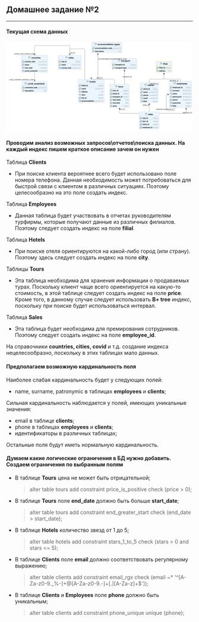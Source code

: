 ## Домашнее задание №2

----------------------

#### Текущая схема данных
![Текущая схема](img/schema_3.JPG)

#### Проводим анализ возможных запросов\отчетов\поиска данных. На каждый индекс пишем краткое описание зачем он нужен
Таблица **Clients**
- При поиске клиента вероятнее всего будет использовано поле номера телефона. 
Данная необходимость может потребоваться для быстрой связи с клиентом в различных
ситуациях. Поэтому целесообразно на это поле создать индекс.

Таблица **Employees**
- Данная таблица будет участвовать в отчетах руководителям турфирмы, которые 
получают данные из различных филиалов. Поэтому следует создать индекс на поле **filial**.

Таблица **Hotels**
- При поиске отеля ориентируются на какой-либо город (или страну). Поэтому здесь
следует создать индекс на поле **city**.

Таблицы **Tours**
- Эта таблица необходима для хранения информации о продаваемых турах. 
Поскольку клиент чаще всего ориентируется на какую-то стоимость, в этой таблице
следует создать индекс на поле **price**. Кроме того, в данному случае следует
использовать **B+ tree** индекс, поскольку при поиске будет использоваться интервал.

Таблица **Sales**
- Эта таблица будет необходима для премирования сотрудников. Поэтому следует 
создать индекс на поле **employee_id**.

На справочники **countries, cities, covid** и т.д. создание индекса 
нецелесообразно, поскольку в этих таблицах мало данных.

> 

#### Предполагаем возможную кардинальность поля
Наиболее слабая кардинальность будет у следующих полей:
- name, surname, patronymic в таблицах **employees** и **clients**;

Сильная кардинальность наблюдается у полей, имеющих уникальные значения:
- email в таблице **clients**;
- phone в таблицах **employees** и **clients**;
- идентификаторы в различных таблицах;

Остальные поля будут иметь нормальную кардинальность.

#### Думаем какие логические ограничения в БД нужно добавить. Создаем ограничения по выбранным полям
- В таблице **Tours** цена не может быть отрицательной;
    > alter table tours add constraint price_is_positive check (price > 0);
- В таблице **Tours** поле **end_date** должно быть больше **start_date**;
    > alter table tours add constraint end_greater_start check (end_date > start_date);
- В таблице **Hotels** количество звезд от 1 до 5;
    > alter table hotels add constraint stars_1_to_5 check (stars > 0 and stars <= 5);
- В таблице **Clients** поле **email** должно соответствовать регулярному выражению;
    > alter table clients add constraint email_rgx check (email ~* '^[A-Za-z0-9._%-]+@[A-Za-z0-9.-]+[.][A-Za-z]+$'));
- В таблице **Clients** и **Employees** поле **phone** должно быть уникальным;
    > alter table clients add constraint phone_unique unique (phone);
